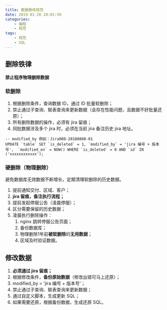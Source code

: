 ```yaml
---
title: 数据删改规范
date: 2019-01-26 20:01:50
categories:
    - 编程
    - 规范
tags:
    - 规范
    - SQL
---
```


## 删除铁律

**禁止程序物理删除数据**

### 软删除

1. 根据删除条件，查询数据 ID，通过 ID 批量软删除；
2. 禁止通过子查询、联表查询来更新数据（会存在性能问题，且数据不好批量还原）；
3. 所有删除数据的操作，必须有 jira 留痕；
4. 同批数据涉及多个 jira 时，必须在当前 jira 备注历史 jira 地址。

```mysql
-- modified_by 例如：Jira008-20180808-01
UPDATE `table` SET `is_deleted` = 1, `modified_by` = 'jira 编号 + 版本号',  `modified_on` = NOW() WHERE `is_deleted` = 0 AND `id` IN ('xxxxxxxxxxxx');
```

### 硬删除（物理删除）

避免数据库无效数据不断增长，定期清理软删除的历史数据。

1. 提前通知交付、区域、客户；
2. **jira 留痕，备注执行流程；**
3. 提前发起停服公告（凌晨停服）；
4. 区分需要保留的历史数据；
5. 凌晨执行删除操作：
   1. nginx 跳转停服公告页面；
   2. 备份数据库；
   3. 物理删除1年前**被软删除**的**无用数据**；
   4. 区域及时验证数据。

## 修改数据

1. **必须通过 jira 留痕；**
2. 根据修改条件，**备份原始数据**（修改出错可马上还原）；
3. modified_by = 'jira 编号 + 版本号'；
4. 禁止通过子查询、联表查询来更新数据；
5. 通过自定义脚本，生成更新 SQL；
6. 如果需要还原，根据备份数据，生成还原 SQL。
